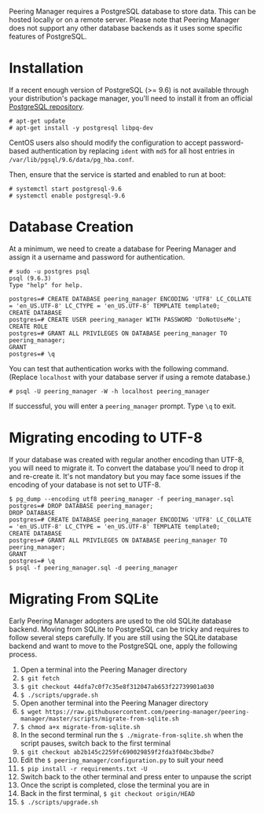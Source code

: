 Peering Manager requires a PostgreSQL database to store data. This can be
hosted locally or on a remote server. Please note that Peering Manager does not
support any other database backends as it uses some specific features of
PostgreSQL.

# Installation

If a recent enough version of PostgreSQL (>= 9.6) is not available through your
distribution's package manager, you'll need to install it from an official
[PostgreSQL repository](https://wiki.postgresql.org/wiki/Apt).

```no-highlight
# apt-get update
# apt-get install -y postgresql libpq-dev
```

CentOS users also should modify the configuration to accept password-based
authentication by replacing `ident` with `md5` for all host entries in
`/var/lib/pgsql/9.6/data/pg_hba.conf`.

Then, ensure that the service is started and enabled to run at boot:

```no-highlight
# systemctl start postgresql-9.6
# systemctl enable postgresql-9.6
```

# Database Creation

At a minimum, we need to create a database for Peering Manager and assign it a
username and password for authentication.

```no-highlight
# sudo -u postgres psql
psql (9.6.3)
Type "help" for help.

postgres=# CREATE DATABASE peering_manager ENCODING 'UTF8' LC_COLLATE = 'en_US.UTF-8' LC_CTYPE = 'en_US.UTF-8' TEMPLATE template0;
CREATE DATABASE
postgres=# CREATE USER peering_manager WITH PASSWORD 'DoNotUseMe';
CREATE ROLE
postgres=# GRANT ALL PRIVILEGES ON DATABASE peering_manager TO peering_manager;
GRANT
postgres=# \q
```

You can test that authentication works with the following command. (Replace
`localhost` with your database server if using a remote database.)

```no-highlight
# psql -U peering_manager -W -h localhost peering_manager
```

If successful, you will enter a `peering_manager` prompt. Type `\q` to exit.

# Migrating encoding to UTF-8

If your database was created with regular another encoding than UTF-8, you will
need to migrate it. To convert the database you'll need to drop it and
re-create it. It's not mandatory but you may face some issues if the encoding
of your database is not set to UTF-8.

```
$ pg_dump --encoding utf8 peering_manager -f peering_manager.sql
postgres=# DROP DATABASE peering_manager;
DROP DATABASE
postgres=# CREATE DATABASE peering_manager ENCODING 'UTF8' LC_COLLATE = 'en_US.UTF-8' LC_CTYPE = 'en_US.UTF-8' TEMPLATE template0;
CREATE DATABASE
postgres=# GRANT ALL PRIVILEGES ON DATABASE peering_manager TO peering_manager;
GRANT
postgres=# \q
$ psql -f peering_manager.sql -d peering_manager
```

# Migrating From SQLite

Early Peering Manager adopters are used to the old SQLite database backend.
Moving from SQLite to PostgreSQL can be tricky and requires to follow several
steps carefully. If you are still using the SQLite database backend and want to
move to the PostgreSQL one, apply the following process.

  1. Open a terminal into the Peering Manager directory
  2. `$ git fetch`
  3. `$ git checkout 44dfa7c0f7c35e8f312047ab653f22739901a030`
  4. `$ ./scripts/upgrade.sh`
  5. Open another terminal into the Peering Manager directory
  6. `$ wget https://raw.githubusercontent.com/peering-manager/peering-manager/master/scripts/migrate-from-sqlite.sh`
  7. `$ chmod a+x migrate-from-sqlite.sh`
  8. In the second terminal run the `$ ./migrate-from-sqlite.sh` when the
     script pauses, switch back to the first terminal
  9. `$ git checkout ab2b145c2259fc690029859f2fda3f04bc3bdbe7`
  10. Edit the `$ peering_manager/configuration.py` to suit your need
  11. `$ pip install -r requirements.txt -U`
  12. Switch back to the other terminal and press enter to unpause the script
  13. Once the script is completed, close the terminal you are in
  14. Back in the first terminal, `$ git checkout origin/HEAD`
  15. `$ ./scripts/upgrade.sh`
